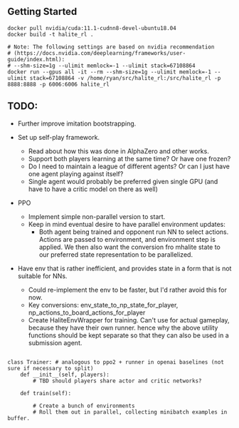 ## Getting Started

```
docker pull nvidia/cuda:11.1-cudnn8-devel-ubuntu18.04
docker build -t halite_rl .

# Note: The following settings are based on nvidia recommendation
# (https://docs.nvidia.com/deeplearning/frameworks/user-guide/index.html):
# --shm-size=1g --ulimit memlock=-1 --ulimit stack=67108864
docker run --gpus all -it --rm --shm-size=1g --ulimit memlock=-1 --ulimit stack=67108864 -v /home/ryan/src/halite_rl:/src/halite_rl -p 8888:8888 -p 6006:6006 halite_rl
```
## TODO:

* Further improve imitation bootstrapping.
* Set up self-play framework.
    * Read about how this was done in AlphaZero and other works.
    * Support both players learning at the same time? Or have one frozen?
    * Do I need to maintain a league of different agents? Or can I just have one agent playing against itself?
    * Single agent would probably be preferred given single GPU (and have to have a critic model on there as well)
* PPO
    * Implement simple non-parallel version to start.
    * Keep in mind eventual desire to have parallel environment updates:
        * Both agent being trained and opponent run NN to select actions. Actions are passed to environment, and environment step is applied. We then also want the conversion fro mhalite state to our preferred state representation to be parallelized.

* Have env that is rather inefficient, and provides state in a form that is not suitable for NNs.
    * Could re-implement the env to be faster, but I'd rather avoid this for now.
    * Key conversions: env_state_to_np_state_for_player, np_actions_to_board_actions_for_player
    * Create HaliteEnvWrapper for training. Can't use for actual gameplay, because they have their own runner. hence why the above utility functions should be kept separate so that they can also be used in a submission agent.
```

class Trainer: # analogous to ppo2 + runner in openai baselines (not sure if necessary to split)
    def __init__(self, players):
        # TBD should players share actor and critic networks?

    def train(self):

        # Create a bunch of environments
        # Roll them out in parallel, collecting minibatch examples in buffer.
```
